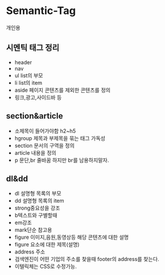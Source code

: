 # Semantic-Tag
개인용

## 시멘틱 태그 정리
 * header
 * nav
 * ul list의 부모
 * li list의 item
 * aside 페이지 콘텐츠를 제외한 콘텐츠를 정의
 * 링크,광고,사이드바 등

## section&article
 * 소제목이 들어가야함 h2~h5
 * hgroup 제목과 부제목을 묶는 태그 가독성
 * section 문서의 구역을 정의
 * article 내용을 정의
 * p 문단,br 줄바꿈 하지만 br를 남용하지말자.

## dl&dd
 * dl 설명형 목록의 부모
 * dd 설명형 목록의 item  
 * strong중요성을 강조
* b텍스트와 구별할때
* em강조
* mark단순 참고용
* figure 이미지,음원,동영상등 해당 콘텐츠에 대한 설명
* figure 요소에 대한 제목(설명)
* address 주소
* 검색엔진이 어떤 기업의 주소를 찾을때 footer의 address를 찾는다.
* 이텔릭체는 CSS로 수정가능.
